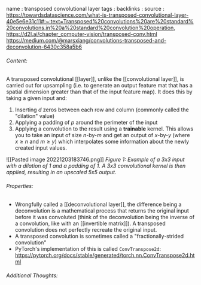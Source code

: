 name : transposed convolutional layer
tags : 
backlinks : 
source : https://towardsdatascience.com/what-is-transposed-convolutional-layer-40e5e6e31c11#:~:text=Transposed%20convolutions%20are%20standard%20convolutions,in%20a%20standard%20convolution%20operation, https://d2l.ai/chapter_computer-vision/transposed-conv.html
https://medium.com/@marsxiang/convolutions-transposed-and-deconvolution-6430c358a5b6

###### Content:
A transposed convolutional [[layer]], unlike the [[convolutional layer]], is carried out for upsampling (i.e. to generate an output feature mat that has a spatial dimension greater than that of the input feature map). It does this by taking a given input and:
1. Inserting $d$ zeros between each row and column (commonly called the "dilation" value)
2. Applying a padding of $p$ around the perimeter of the input
3. Applying a convolution to the result using a **trainable** kernel. 
This allows you to take an input of size $n$-by-$m$ and get an output of $x$-by-$y$ (where $x \geq n$ and $m\geq y$) which interpolates some information about the newly created input values.


![[Pasted image 20221203183746.png]]
*Figure 1: Example of a 3x3 input with a dilation of 1 and a padding of 1. A 3x3 convolutional kernel is then applied, resulting in an upscaled 5x5 output.*


###### Properties:
- Wrongfully called a [[deconvolutional layer]], the difference being a deconvolution is a mathematical process that returns the original input before it was convoluted (think of the deconvolution being the inverse of a convolution, like with an [[invertible matrix]]). A transposed convolution does not perfectly recreate the original input.
- A transposed convolution is sometimes called a "fractionally-strided convolution"
- PyTorch's implementation of this is called `ConvTranspose2d`: https://pytorch.org/docs/stable/generated/torch.nn.ConvTranspose2d.html

###### Additional Thoughts:
